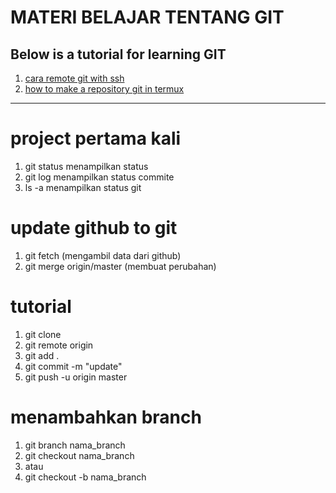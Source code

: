 # MATERI BELAJAR TENTANG GIT
## Below is a tutorial for learning GIT

   1. [cara remote git with ssh](materi-belajar-git/cara-remote-github-di-termux.md)
   2. [how to make a repository git in termux ](materi-belajar-git/HowToMakeRepositoryGitInTermux)
  
---







# project pertama kali
  1. git status  menampilkan status 
  2. git log     menampilkan status commite
  3. ls -a       menampilkan status git 

# update github to git
  1. git fetch   (mengambil data dari github)
  2. git merge origin/master (membuat perubahan)

# tutorial
  1. git clone 
  1. git remote origin 
  1. git add .
  1. git commit -m "update"
  2. git push -u origin master

# menambahkan branch
  1. git branch nama_branch
  2. git checkout nama_branch
  3. atau
  4. git checkout -b nama_branch
     
